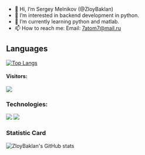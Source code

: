 - 👋 Hi, I’m Sergey Melnikov (@ZloyBaklan)
- 👀 I’m interested in backend development in python.
- 🌱 I’m currently learning python and matlab.
- 📫 How to reach me:
    Email: 7atom7@mail.ru
## Languages
[![Top Langs](https://github-readme-stats.vercel.app/api/top-langs/?username=ZloyBaklan&langs_count=8)](https://github.com/ZloyBaklan/github-readme-stats)
#### Visitors: 
![](https://komarev.com/ghpvc/?username=ZloyBaklan&color=red)
### Technologies: 
![](https://img.shields.io/badge/python-3.7-blue)
![](https://img.shields.io/badge/nginx-1.20.1-red)
### Statistic Card
![ZloyBaklan's GitHub stats](https://github-readme-stats.vercel.app/api?username=ZloyBaklan&show_icons=true&theme=radical)
<!---
ZloyBaklan/ZloyBaklan is a ✨ special ✨ repository because its `README.md` (this file) appears on your GitHub profile.
You can click the Preview link to take a look at your changes.
--->

